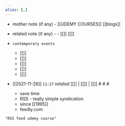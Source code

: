 ```yaml
---
alias: [,]
---
```

- mother note (if any)
		- [[UDEMY COURSES]] [[blogs]]
- related note (if any) -
		- [[]] [[]]
- `contemporary events`
	- [[]]
	- [[]]
	- [[]]
	- [[]]
	- [[]]

- [[2021-11-26]]  `11:27` _related_ [[]] | [[]] | [[]] # # #
	- save time
	- RSS - really simple syndication
	- since [[1995]]
	- feedly.com

```query
"RSS feed udemy course"
```